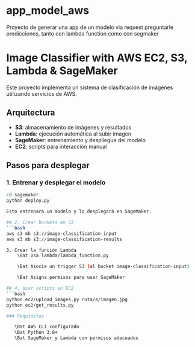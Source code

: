 # app_model_aws
Proyecto de generar una app de un modelo via request preguntarle predicciones,  tanto con lambda function como con segmaker

# Image Classifier with AWS EC2, S3, Lambda & SageMaker

Este proyecto implementa un sistema de clasificación de imágenes utilizando servicios de AWS.

## Arquitectura

- **S3**: almacenamiento de imágenes y resultados
- **Lambda**: ejecución automática al subir imagen
- **SageMaker**: entrenamiento y despliegue del modelo
- **EC2**: scripts para interacción manual

## Pasos para desplegar

### 1. Entrenar y desplegar el modelo

```bash
cd sagemaker
python deploy.py

Esto entrenará un modelo y lo desplegará en SageMaker.

## 2. Crear buckets en S3
```bash
aws s3 mb s3://image-classification-input
aws s3 mb s3://image-classification-results

3. Crear la función Lambda
    \Bat Usa lambda/lambda_function.py

    \Bat Asocia un trigger S3 (al bucket image-classification-input)

    \Bat Asigna permisos para usar SageMaker

## 4. Usar scripts en EC2
```bash
python ec2/upload_images.py ruta/a/imagen.jpg
python ec2/get_results.py

### Requisitos

   \Bat AWS CLI configurado
   \Bat Python 3.8+
   \Bat SageMaker y Lambda con permisos adecuados
